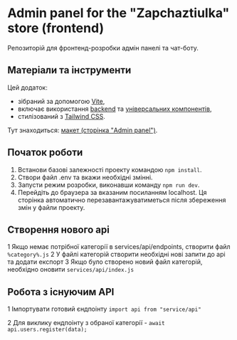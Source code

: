 # Admin panel for the "Zapchaztiulka" store (frontend) 
Репозиторій для фронтенд-розробки адмін панелі та чат-боту.

## Матеріали та інструменти
Цей додаток:
- зібраний за допомогою [Vite](https://vite-docs-ru.vercel.app/),
- включає використання [backend](https://github.com/Zapchaztiulka/spares-backend) та [універсальних компонентів](https://github.com/Zapchaztiulka/universal-components-frontend), 
- стилізований з [Tailwind CSS](https://tailwindcss.com/).

Тут знаходиться: [макет (сторінка "Admin panel")](https://www.figma.com/file/ahUh3DaGTm5nEVD1QjglAK/%E2%9A%99-Zapchaztiulka?node-id=23%3A2318&mode=dev). 

## Початок роботи
1. Встанови базові залежності проекту командою `npm install`.
2. Створи файл .env та вкажи необхідні змінні.
3. Запусти режим розробки, виконавши команду `npm run dev`.
4. Перейдіть до браузера за вказаним посиланням localhost.
   Ця сторінка автоматично перезавантажуватиметься після збереження змін у файли проекту.



## Створення нового api
1 Якщо немає потрібної категорії в services/api/endpoints, створити файл `%category%.js`
2 У файлі категорій створити необхідні нові запити до api та додати експорт
3 Якщо було створено новий файл категорій, необхідно оновити `services/api/index.js`

## Робота з існуючим API
1 Імпортувати готовий єндпоінту  `import api from "service/api"`

2 Для виклику ендпоінту з обраної категорії  -  `await api.users.register(data);`
